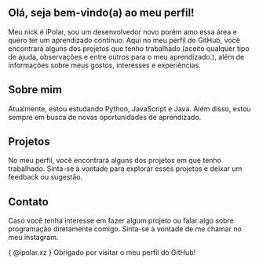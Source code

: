 ## Olá, seja bem-vindo(a) ao meu perfil!

Meu nick é iPolar, sou um desenvolvedor novo porém amo essa área e quero ter um aprendizado contínuo. Aqui no meu perfil do GitHub, você encontrará alguns dos projetos que tenho trabalhado (aceito qualquer tipo de ajuda, observações e entre outros para o meu aprendizado.), além de informações sobre meus gostos, interesses e experiências.

## Sobre mim
Atualmente, estou estudando Python, JavaScript e Java. Além disso, estou sempre em busca de novas oportunidades de aprendizado.

## Projetos
No meu perfil, você encontrará alguns dos projetos em que tenho trabalhado. Sinta-se à vontade para explorar esses projetos e deixar um feedback ou sugestão.

## Contato
Caso você tenha interesse em fazer algum projeto ou falar algo sobre programação diretamente comigo. Sinta-se à vontade de me chamar no meu instagram.

{ @ipolar.xz }
Obrigado por visitar o meu perfil do GitHub!
